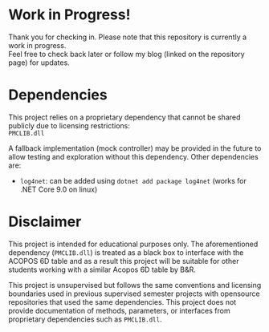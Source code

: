 # Work in Progress!
Thank you for checking in. Please note that this repository is currently a work in progress.\
Feel free to check back later or follow my blog (linked on the repository page) for updates.

# Dependencies
This project relies on a proprietary dependency that cannot be shared publicly due to licensing restrictions:\
`PMCLIB.dll`

A fallback implementation (mock controller) may be provided in the future to allow testing and exploration without this dependency. Other dependencies are:
- `log4net`: can be added using `dotnet add package log4net` (works for .NET Core 9.0 on linux)


# Disclaimer
This project is intended for educational purposes only. The aforementioned dependency (`PMCLIB.dll`) is treated as a black box to interface with the ACOPOS 6D table and as a result this project will be suitable for other students working with a similar Acopos 6D table by B\&R.

This project is unsupervised but follows the same conventions and licensing boundaries used in previous supervised semester projects with opensource repositories that used the same dependencies. This project does not provide documentation of methods, parameters, or interfaces from proprietary dependencies such as `PMCLIB.dll`.
